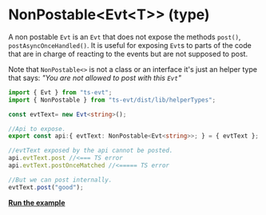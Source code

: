 # NonPostable&lt;Evt&lt;T&gt;&gt; \(type\)

A non postable `Evt` is an `Evt` that does not expose the methods `post()`, `postAsyncOnceHandled()`. It is useful for exposing `Evt`s to parts of the code that are in charge of reacting to the events but are not supposed to post.

Note that `NonPostable<>` is not a class or an interface it's just an helper type that says: _"You are not allowed to post with this `Evt`"_

```typescript
import { Evt } from "ts-evt";
import { NonPostable } from "ts-evt/dist/lib/helperTypes";

const evtText= new Evt<string>();

//Api to expose.
export const api:{ evtText: NonPostable<Evt<string>>; } = { evtText };

//evtText exposed by the api cannot be posted.
api.evtText.post //<=== TS error 
api.evtText.postOnceMatched //<===== TS error

//But we can post internally.
evtText.post("good");
```

[**Run the example**](https://stackblitz.com/edit/ts-evt-demo-non-postable?embed=1&file=index.ts)

